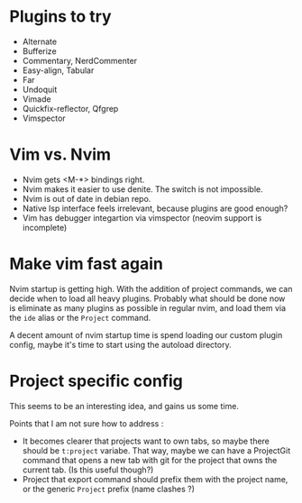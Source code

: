 # Plugins to try

- Alternate
- Bufferize
- Commentary, NerdCommenter
- Easy-align, Tabular
- Far
- Undoquit
- Vimade
- Quickfix-reflector, Qfgrep
- Vimspector

# Vim vs. Nvim 

- Nvim gets <M-*> bindings right.
- Nvim makes it easier to use denite. The switch is not impossible.
- Nvim is out of date in debian repo.
- Native lsp interface feels irrelevant, because plugins are good enough?
- Vim has debugger integartion via vimspector (neovim support is incomplete)

# Make vim fast again

Nvim startup is getting high. With the addition of project commands, we can
decide when to load all heavy plugins. Probably what should be done now is
eliminate as many plugins as possible in regular nvim, and load them via the
`ide` alias or the `Project` command.

A decent amount of nvim startup time is spend loading our custom plugin config,
maybe it's time to start using the autoload directory.

# Project specific config

This seems to be an interesting idea, and gains us some time.

Points that I am not sure how to address :
- It becomes clearer that projects want to own tabs, so maybe there should be
  `t:project` variabe. That way, maybe we can have a ProjectGit command that
  opens a new tab with git for the project that owns the current tab. (Is this
  useful though?)
- Project that export command should prefix them with the project name, or the
  generic `Project` prefix (name clashes ?)

